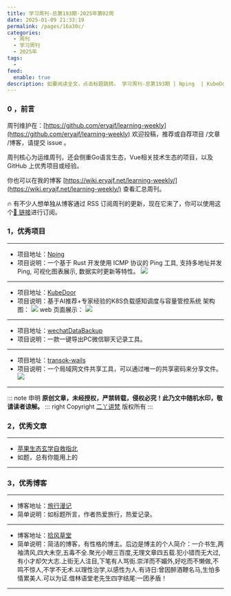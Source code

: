 ```yaml
---
title: 学习周刊-总第193期-2025年第02周
date: 2025-01-09 21:33:19
permalink: /pages/16a30c/
categories:
  - 周刊
  - 学习周刊
  - 2025年
tags:
  -
feed:
  enable: true
description: 如要阅读全文，点击标题跳转。 学习周刊-总第193期 | Nping  | KubeDoor  | wechatDataBackup  | transok-wails
---
```



### 0 ，前言

周刊维护在：[https://github.com/eryajf/learning-weekly](https://github.com/eryajf/learning-weekly)  欢迎投稿，推荐或自荐项目 /文章 /博客，请提交 issue 。

周刊核心为运维周刊，还会侧重Go语言生态，Vue相关技术生态的项目，以及 GitHub 上优秀项目或经验。

你也可以在我的博客 [https://wiki.eryajf.net/learning-weekly/](https://wiki.eryajf.net/learning-weekly/) 查看汇总周刊。

🔥 有不少人想单独从博客通过 RSS 订阅周刊的更新，现在它来了，你可以使用这个[🔗 链接](https://wiki.eryajf.net/learning-weekly.xml)进行订阅。

### 1，优秀项目

---
- 项目地址：[Nping](https://github.com/hanshuaikang/Nping/blob/main/README_ZH.md)
- 项目说明：一个基于 Rust 开发使用 ICMP 协议的 Ping 工具, 支持多地址并发 Ping, 可视化图表展示, 数据实时更新等特性。
  ![](https://t.eryajf.net/imgs/2025/01/1736295903386.webp)
---
- 项目地址：[KubeDoor](https://github.com/CassInfra/KubeDoor)
- 项目说明：基于AI推荐+专家经验的K8S负载感知调度与容量管控系统
  架构图：
  ![](https://t.eryajf.net/imgs/2025/01/1736216837956.webp)
  web 页面展示：
  ![](https://t.eryajf.net/imgs/2025/01/1736216897560.webp)
---
- 项目地址：[wechatDataBackup](https://github.com/git-jiadong/wechatDataBackup)
- 项目说明：一款一键导出PC微信聊天记录工具。
---
- 项目地址：[transok-wails](https://github.com/bent2685/transok-wails/blob/main/README_zh.md)
- 项目说明：一个局域网文件共享工具，可以通过唯一的共享密码来分享文件。
  ![](https://t.eryajf.net/imgs/2025/01/1736296193875.webp)
---

::: note 申明
**原创文章<Badge text='eryajf' />，未经授权，严禁转载，侵权必究！此乃文中随机水印，敬请读者谅解。**
::: right
Copyright [二丫讲梵](https://wiki.eryajf.net) 版权所有
:::

### 2，优秀文章

---
- [苹果生态玄学自救指北](https://xream.notion.site/6fed380cf1d147c6a047bce452a8f2af)
- 如题，总有你能用上的
---

### 3，优秀博客

---
- 博客地址：[旅行漫记](https://synyan.cn/)
- 简单说明：如标题所言，作者热爱旅行，热爱记录。
---
- 博客地址：[拾风草堂](https://www.leolin86.com/)
- 简单说明：简洁的博客，有性格的博主。后边是博主的个人简介：一介书生,两袖清风,四大未空,五毒不全.聚光小眼三百度,无理文章四五载.犯小错而无大过,有小才却欠大志.上街无人注目,下笔有人骂街.崇洋而不媚外,好吃而不懒做,不鸣不惊人,不学不无术.以理性治学,以感性为人.有诗日:曾因醉酒鞭名马,生怕多情累美人.可以为证.借林语堂老先生四字结尾:一团矛盾！
---
